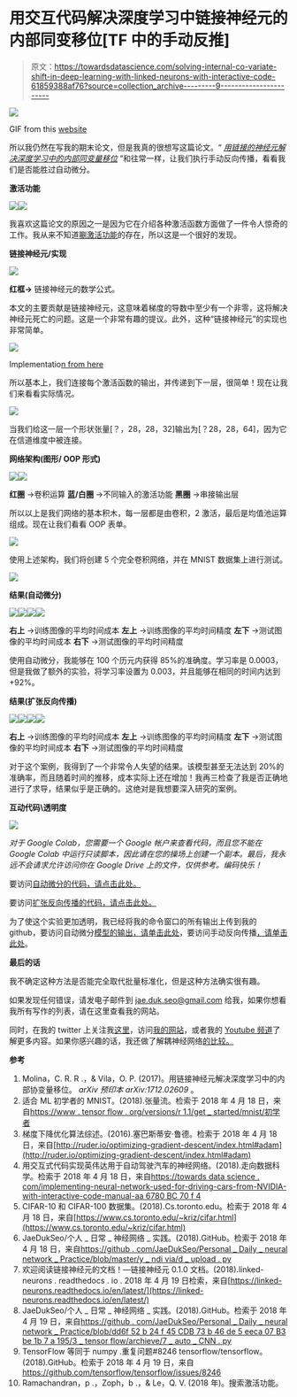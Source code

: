 # 用交互代码解决深度学习中链接神经元的内部同变移位[TF 中的手动反推]

> 原文：<https://towardsdatascience.com/solving-internal-co-variate-shift-in-deep-learning-with-linked-neurons-with-interactive-code-61859388af76?source=collection_archive---------9----------------------->

![](img/245e9251671edebd85b4517aa9965558.png)

GIF from this [website](https://imgur.com/gallery/dhAQp6B)

所以我仍然在写我的期末论文，但是我真的很想写这篇论文。“ [*用链接的神经元解决深度学习中的内部同变量移位*](https://arxiv.org/abs/1712.02609) ”和往常一样，让我们执行手动反向传播，看看我们是否能胜过自动微分。

**激活功能**

![](img/123a2aaeffa2b280cde660f8578a209e.png)![](img/d129c2629d7814f19d86b0afd01e7028.png)

我喜欢这篇论文的原因之一是因为它在介绍各种激活函数方面做了一件令人惊奇的工作。我从来不知道[唰激活功能](https://arxiv.org/pdf/1710.05941.pdf)的存在，所以这是一个很好的发现。

**链接神经元/实现**

![](img/e5d49aa3d72967a5e38ee3e22dc577da.png)

**红框→** 链接神经元的数学公式。

本文的主要贡献是链接神经元，这意味着梯度的导数中至少有一个非零，这将解决神经元死亡的问题。这是一个非常有趣的提议。此外，这种“链接神经元”的实现也非常简单。

![](img/ec072687b97f80a14833a8d159d4857d.png)

Implementatio[n from here](https://github.com/blauigris/linked_neurons)

所以基本上，我们连接每个激活函数的输出，并传递到下一层，很简单！现在让我们来看看实际情况。

![](img/d3e9b242ccb8b1aa931501c9585e482b.png)

当我们给这一层一个形状张量[？，28，28，32]输出为[？28，28，64]，因为它在信道维度中被连接。

**网络架构(图形/ OOP 形式)**

![](img/4e1731a92c69a2efce9ba19dc6a8a55a.png)![](img/8bf5b20870be679c7c8ea3e07b6082ec.png)

**红圈** →卷积运算
**蓝/白圈** →不同输入的激活功能
**黑圈** →串接输出层

所以以上是我们网络的基本积木，每一层都是由卷积，2 激活，最后是均值池运算组成。现在让我们看看 OOP 表单。

![](img/6cb0e6a161f0d5d6081cc86386c843eb.png)

使用上述架构，我们将创建 5 个完全卷积网络，并在 MNIST 数据集上进行测试。

![](img/bd40d00a7db03ae1979cbc3c022ae170.png)

**结果(自动微分)**

![](img/4a89c7a1e9cf086d054d5463a6cd04e7.png)![](img/0d8357f126e383dfa327e5c9375f90cb.png)![](img/f59cbea0a89836502963f8ed4b5cb84d.png)![](img/87bd49d4a32470dd4507bb7a561d54c7.png)

**右上** →训练图像的平均时间成本
**左上** →训练图像的平均时间精度
**左下** →测试图像的平均时间成本
**右下** →测试图像的平均时间精度

使用自动微分，我能够在 100 个历元内获得 85%的准确度。学习率是 0.0003，但是我做了额外的实验，将学习率设置为 0.003，并且能够在相同的时间内达到+92%。

**结果(扩张反向传播)**

![](img/6fe2db9343f53d9c483d367510b7a9fa.png)![](img/08d33685b380dcd8ba3aa4ea467d244a.png)![](img/c04404943b36d4a52ba09e0374679fb6.png)![](img/f8fe806fa8ae1ac9e53b3162e040a0dd.png)

**右上** →训练图像的平均时间成本
**左上** →训练图像的平均时间精度
**左下** →测试图像的平均时间成本
**右下** →测试图像的平均时间精度

对于这个案例，我得到了一个非常令人失望的结果。该模型甚至无法达到 20%的准确率，而且随着时间的推移，成本实际上还在增加！我再三检查了我是否正确地进行了求导，结果似乎是正确的。这绝对是我想要深入研究的案例。

**互动代码\透明度**

![](img/a8fe09fcc85d588582b0b8a205f28f09.png)

*对于 Google Colab，您需要一个 Google 帐户来查看代码，而且您不能在 Google Colab 中运行只读脚本，因此请在您的操场上创建一个副本。最后，我永远不会请求允许访问你在 Google Drive 上的文件，仅供参考。编码快乐！*

要访问[自动微分的代码，请点击此处。](https://colab.research.google.com/drive/1OGSB6AroeeA6MSEPTl3pNyiltfab0474)

要访问[扩张反向传播的代码，请点击此处。](https://colab.research.google.com/drive/1GIs92XHrGwDoO_hcvpKclj_ZzKwDt0CZ)

为了使这个实验更加透明，我已经将我的命令窗口的所有输出上传到我的 github，要访问自动微分[模型的输出，请单击此处](https://github.com/JaeDukSeo/Daily-Neural-Network-Practice-2/blob/master/NeuralNetwork/linked_neuron/auto_train.txt)，要访问手动反向传播[，请单击此处](https://github.com/JaeDukSeo/Daily-Neural-Network-Practice-2/blob/master/NeuralNetwork/linked_neuron/man_train.txt)。

**最后的话**

我不确定这种方法是否能完全取代批量标准化，但是这种方法确实很有趣。

如果发现任何错误，请发电子邮件到 jae.duk.seo@gmail.com 给我，如果你想看我所有写作的列表，请在这里查看我的网站。

同时，在我的 twitter 上关注我[这里](https://twitter.com/JaeDukSeo)，访问[我的网站](https://jaedukseo.me/)，或者我的 [Youtube 频道](https://www.youtube.com/c/JaeDukSeo)了解更多内容。如果你感兴趣的话，我还做了解耦神经网络[的比较。](https://becominghuman.ai/only-numpy-implementing-and-comparing-combination-of-google-brains-decoupled-neural-interfaces-6712e758c1af)

**参考**

1.  Molina，C. R. R .，& Vila，O. P. (2017)。用链接神经元解决深度学习中的内部协变量移位。 *arXiv 预印本 arXiv:1712.02609* 。
2.  适合 ML 初学者的 MNIST。(2018).张量流。检索于 2018 年 4 月 18 日，来自[https://www . tensor flow . org/versions/r 1.1/get _ started/mnist/初学者](https://www.tensorflow.org/versions/r1.1/get_started/mnist/beginners)
3.  梯度下降优化算法综述。(2016).塞巴斯蒂安·鲁德。检索于 2018 年 4 月 18 日，来自[http://ruder.io/optimizing-gradient-descent/index.html#adam](http://ruder.io/optimizing-gradient-descent/index.html#adam)
4.  用交互式代码实现英伟达用于自动驾驶汽车的神经网络。(2018).走向数据科学。检索于 2018 年 4 月 18 日，来自[https://towards data science . com/implementing-neural-network-used-for-driving-cars-from-NVIDIA-with-interactive-code-manual-aa 6780 BC 70 f 4](/implementing-neural-network-used-for-self-driving-cars-from-nvidia-with-interactive-code-manual-aa6780bc70f4)
5.  CIFAR-10 和 CIFAR-100 数据集。(2018).Cs.toronto.edu。检索于 2018 年 4 月 18 日，来自[https://www.cs.toronto.edu/~kriz/cifar.html](https://www.cs.toronto.edu/~kriz/cifar.html)
6.  JaeDukSeo/个人 _ 日常 _ 神经网络 _ 实践。(2018).GitHub。检索于 2018 年 4 月 18 日，来自[https://github . com/JaeDukSeo/Personal _ Daily _ neural network _ Practice/blob/master/y _ ndi via/d _ upload . py](https://github.com/JaeDukSeo/Personal_Daily_NeuralNetwork_Practice/blob/master/y_NDIVIA/d_upload.py)
7.  欢迎阅读链接神经元的文档！—链接神经元 0.1.0 文档。(2018).linked-neurons . readthedocs . io . 2018 年 4 月 19 日检索，来自[https://linked-neurons.readthedocs.io/en/latest/](https://linked-neurons.readthedocs.io/en/latest/)
8.  JaeDukSeo/个人 _ 日常 _ 神经网络 _ 实践。(2018).GitHub。检索于 2018 年 4 月 19 日，来自[https://github . com/JaeDukSeo/Personal _ Daily _ neural network _ Practice/blob/dd6f 52 b 24 f 45 CDB 73 b 46 de 5 eeca 07 B3 be 1b 7 a 195/3 _ tensor flow/archieve/7 _ auto _ CNN . py](https://github.com/JaeDukSeo/Personal_Daily_NeuralNetwork_Practice/blob/dd6f52b24f45cdb73b46de5eeca07b3be1b7a195/3_tensorflow/archieve/7_auto_cnn.py)
9.  TensorFlow 等同于 numpy .重复问题#8246 tensorflow/tensorflow。(2018).GitHub。检索于 2018 年 4 月 19 日，来自 https://github.com/tensorflow/tensorflow/issues/8246
10.  Ramachandran，p .，Zoph，b .，& Le，Q. V. (2018 年)。搜索激活功能。